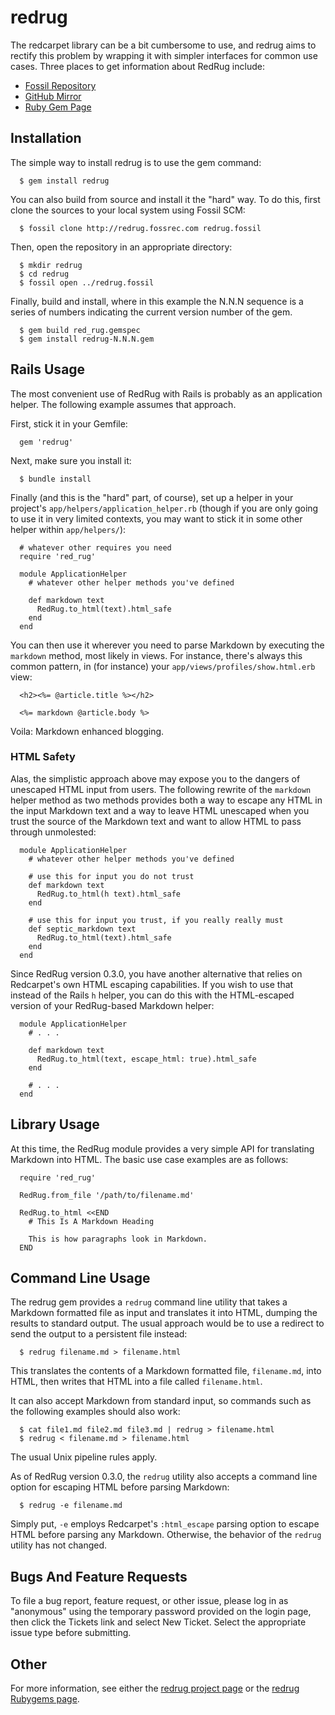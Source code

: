 # redrug

The redcarpet library can be a bit cumbersome to use, and redrug aims to
rectify this problem by wrapping it with simpler interfaces for common use
cases.  Three places to get information about RedRug include:

* [Fossil Repository](https://fossrec.com/u/apotheon/redrug)
* [GitHub Mirror](https://github.com/apotheon/redrug)
* [Ruby Gem Page](https://rubygems.org/gems/redrug)

## Installation

The simple way to install redrug is to use the gem command:

      $ gem install redrug

You can also build from source and install it the "hard" way.  To do this,
first clone the sources to your local system using Fossil SCM:

      $ fossil clone http://redrug.fossrec.com redrug.fossil

Then, open the repository in an appropriate directory:

      $ mkdir redrug
      $ cd redrug
      $ fossil open ../redrug.fossil

Finally, build and install, where in this example the N.N.N sequence is a
series of numbers indicating the current version number of the gem.

      $ gem build red_rug.gemspec
      $ gem install redrug-N.N.N.gem

## Rails Usage

The most convenient use of RedRug with Rails is probably as an application
helper.  The following example assumes that approach.

First, stick it in your Gemfile:

      gem 'redrug'

Next, make sure you install it:

      $ bundle install

Finally (and this is the "hard" part, of course), set up a helper in your
project's `app/helpers/application_helper.rb` (though if you are only going to
use it in very limited contexts, you may want to stick it in some other helper
within `app/helpers/`):

      # whatever other requires you need
      require 'red_rug'
    
      module ApplicationHelper
        # whatever other helper methods you've defined
    
        def markdown text
          RedRug.to_html(text).html_safe
        end
      end

You can then use it wherever you need to parse Markdown by executing the
`markdown` method, most likely in views.  For instance, there's always this
common pattern, in (for instance) your `app/views/profiles/show.html.erb` view:

      <h2><%= @article.title %></h2>
    
      <%= markdown @article.body %>

Voila: Markdown enhanced blogging.

### HTML Safety

Alas, the simplistic approach above may expose you to the dangers of unescaped
HTML input from users.  The following rewrite of the `markdown` helper method
as two methods provides both a way to escape any HTML in the input Markdown
text and a way to leave HTML unescaped when you trust the source of the
Markdown text and want to allow HTML to pass through unmolested:

      module ApplicationHelper
        # whatever other helper methods you've defined
    
        # use this for input you do not trust
        def markdown text
          RedRug.to_html(h text).html_safe
        end
    
        # use this for input you trust, if you really really must
        def septic_markdown text
          RedRug.to_html(text).html_safe
        end
      end

Since RedRug version 0.3.0, you have another alternative that relies on
Redcarpet's own HTML escaping capabilities.  If you wish to use that instead of
the Rails `h` helper, you can do this with the HTML-escaped version of your
RedRug-based Markdown helper:

      module ApplicationHelper
        # . . .
    
        def markdown text
          RedRug.to_html(text, escape_html: true).html_safe
        end
      
        # . . .
      end

## Library Usage

At this time, the RedRug module provides a very simple API for translating
Markdown into HTML.  The basic use case examples are as follows:

      require 'red_rug'
    
      RedRug.from_file '/path/to/filename.md'
    
      RedRug.to_html <<END
        # This Is A Markdown Heading
    
        This is how paragraphs look in Markdown.
      END

## Command Line Usage

The redrug gem provides a `redrug` command line utility that takes a Markdown
formatted file as input and translates it into HTML, dumping the results to
standard output.  The usual approach would be to use a redirect to send the
output to a persistent file instead:

      $ redrug filename.md > filename.html

This translates the contents of a Markdown formatted file, `filename.md`, into
HTML, then writes that HTML into a file called `filename.html`.

It can also accept Markdown from standard input, so commands such as the
following examples should also work:

      $ cat file1.md file2.md file3.md | redrug > filename.html
      $ redrug < filename.md > filename.html

The usual Unix pipeline rules apply.

As of RedRug version 0.3.0, the `redrug` utility also accepts a command line
option for escaping HTML before parsing Markdown:

      $ redrug -e filename.md

Simply put, `-e` employs Redcarpet's `:html_escape` parsing option to escape
HTML before parsing any Markdown.  Otherwise, the behavior of the `redrug`
utility has not changed.

## Bugs And Feature Requests

To file a bug report, feature request, or other issue, please log in as
"anonymous" using the temporary password provided on the login page, then click
the Tickets link and select New Ticket.  Select the appropriate issue type
before submitting.

## Other

For more information, see either the [redrug project page][redrug] or the
[redrug Rubygems page][rubygem].

[redrug]: http://fossrec.com/u/apotheon/redrug
[rubygem]: http://rubygems.org/gems/redrug
